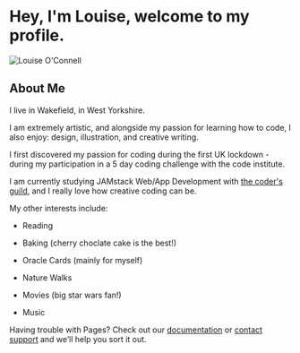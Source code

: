 # Hey, I'm Louise, welcome to my profile.

![Louise O'Connell](https://avatars3.githubusercontent.com/u/77390365?s=400&u=01272f8007c4c82421550a88629bc75d2173edba&v=4)

## About Me 

I live in Wakefield, in West Yorkshire. 

I am extremely artistic, and alongside my passion for learning how to code, I also enjoy: design, illustration, and creative writing. 

I first discovered my passion for coding during the first UK lockdown - during my participation in a 5 day coding challenge with the code institute. 

I am currently studying JAMstack Web/App Development with [the coder's guild](https://thecodersguild.org.uk/), and I really love how creative coding can be. 

My other interests include:

* Reading

* Baking (cherry choclate cake is the best!)

* Oracle Cards (mainly for myself)

* Nature Walks

* Movies (big star wars fan!)

* Music


Having trouble with Pages? Check out our [documentation](https://docs.github.com/categories/github-pages-basics/) or [contact support](https://support.github.com/contact) and we’ll help you sort it out.
